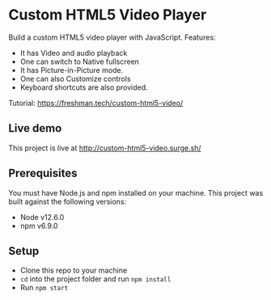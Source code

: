 # Custom HTML5 Video Player

Build a custom HTML5 video player with JavaScript. 
Features:
- It has Video and audio playback
- One can switch to Native fullscreen
- It has Picture-in-Picture mode.
- One can also Customize controls
- Keyboard shortcuts are also provided.

Tutorial: https://freshman.tech/custom-html5-video/

## Live demo

This project is live at http://custom-html5-video.surge.sh/

## Prerequisites

You must have Node.js and npm installed on your machine. This project was built against the following versions:

- Node v12.6.0
- npm v6.9.0

## Setup

- Clone this repo to your machine
- `cd` into the project folder and run `npm install`
- Run `npm start`
